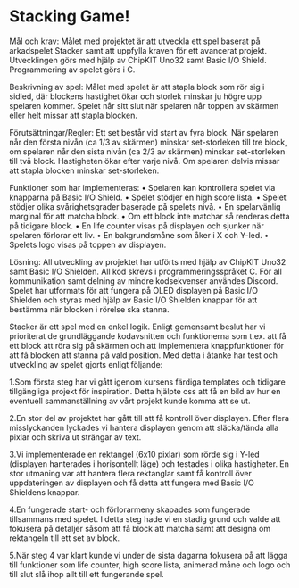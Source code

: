 # Stacking Game!
	
Mål och krav: 
Målet med projektet är att utveckla ett spel baserat på arkadspelet Stacker samt att uppfylla kraven för ett avancerat projekt. Utvecklingen görs med hjälp 
av ChipKIT Uno32 samt Basic I/O Shield. Programmering av spelet görs i C.

Beskrivning av spel: 
Målet med spelet är att stapla block som rör sig i sidled, där blockens hastighet ökar och storlek minskar ju högre upp spelaren kommer. Spelet når sitt slut 
när spelaren når toppen av skärmen eller helt missar att stapla blocken.

Förutsättningar/Regler: 
Ett set består vid start av fyra block. När spelaren når den första nivån (ca 1/3 av skärmen) minskar set-storleken till tre block, om spelaren når den sista
nivån (ca 2/3 av skärmen) minskar set-storleken till två block. Hastigheten ökar efter varje nivå.
Om spelaren delvis missar att stapla blocken minskar set-storleken.

Funktioner som har implementeras:
•	Spelaren kan kontrollera spelet via knapparna på Basic I/O Shield.
•	Spelet stödjer en high score lista.
•	Spelet stödjer olika svårighetsgrader baserade på spelets nivå.
•	En spelarvänlig marginal för att matcha block.
•	Om ett block inte matchar så renderas detta på tidigare block.
•	En life counter visas på displayen och sjunker när spelaren förlorar ett liv.
•	En bakgrundsmåne som åker i X och Y-led.
•	Spelets logo visas på toppen av displayen.



Lösning: 
All utveckling av projektet har utförts med hjälp av ChipKIT Uno32 samt Basic I/O Shielden. 
All kod skrevs i programmeringsspråket C. För all kommunikation samt delning av mindre kodsekvenser användes Discord. Spelet har utformats för att fungera 
på OLED displayen på Basic I/O Shielden och styras med hjälp av Basic I/O Shielden knappar för att bestämma när blocken i rörelse ska stanna.



Stacker är ett spel med en enkel logik. Enligt gemensamt beslut har vi prioriterat de grundläggande kodavsnitten och funktionerna som t.ex. att få ett block 
att röra sig på skärmen och att implementera knappfunktioner för att få blocken att stanna på vald position. Med detta i åtanke har test och utveckling av 
spelet gjorts enligt följande:

1.Som första steg har vi gått igenom kursens färdiga templates och tidigare tillgängliga projekt för inspiration. Detta hjälpte oss att få en bild av hur
en eventuell sammanställning av vårt projekt kunde komma att se ut.

2.En stor del av projektet har gått till att få kontroll över displayen. Efter flera misslyckanden lyckades vi hantera displayen genom att släcka/tända 
alla pixlar och skriva ut strängar av text.

3.Vi implementerade en rektangel (6x10 pixlar) som rörde sig i Y-led (displayen hanterades i horisontellt läge) och testades i olika hastigheter.
En stor utmaning var att hantera flera rektanglar samt få kontroll över uppdateringen av displayen och få detta att fungera med Basic I/O Shieldens knappar. 

4.En fungerade start- och förlorarmeny skapades som fungerade tillsammans med spelet. I detta steg hade vi en stadig grund och valde att fokusera på 
detaljer såsom att få block att matcha samt att designa om rektangeln till ett set av block.

5.När steg 4 var klart kunde vi under de sista dagarna fokusera på att lägga till funktioner som life counter, high score lista, animerad måne och 
logo och till slut slå ihop allt till ett fungerande spel.


